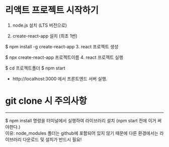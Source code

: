# 리액트 프로젝트 시작하기

1. node.js 설치 (LTS 버전으로)

2. create-react-app 설치 (최초 1번)

$ npm install -g create-react-app 3. react 프로젝트 생성

$ npx create-react-app 프로젝트이름 4. react 프로젝트 실행

$ cd 프로젝트폴더
$ npm start

- http://localhost:3000 에서 프론트엔드 서버 실행.

# git clone 시 주의사항

---

$ npm install
명령을 터미널에서 실행하여 라이브러리 설치 (npm start 전에 이거 써야한다.)
<br>
이유: node_modules 폴더는 github에
포함되어 있지 않기 때문에 다른 환경에서는
라이브러리 다운로드 및 설치가 반드시 필요!

